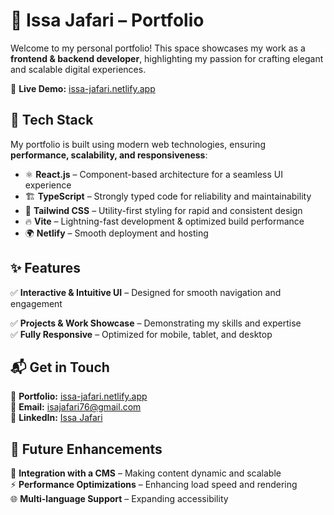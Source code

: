 # 🌟 Issa Jafari – Portfolio  

Welcome to my personal portfolio! This space showcases my work as a **frontend & backend developer**, highlighting my passion for crafting elegant and scalable digital experiences.  

🔗 **Live Demo:** [issa-jafari.netlify.app](https://issa-jafari.netlify.app)  

## 🚀 Tech Stack  
My portfolio is built using modern web technologies, ensuring **performance, scalability, and responsiveness**:  
- ⚛️ **React.js** – Component-based architecture for a seamless UI experience  
- 🏗️ **TypeScript** – Strongly typed code for reliability and maintainability  
- 🎨 **Tailwind CSS** – Utility-first styling for rapid and consistent design  
- 🔥 **Vite** – Lightning-fast development & optimized build performance  
- 🌍 **Netlify** – Smooth deployment and hosting  

## ✨ Features  
✅ **Interactive & Intuitive UI** – Designed for smooth navigation and engagement  
<!-- ✅ **Dark/Light Mode Support** – User-friendly theme customization   -->
✅ **Projects & Work Showcase** – Demonstrating my skills and expertise  
✅ **Fully Responsive** – Optimized for mobile, tablet, and desktop  

## 📬 Get in Touch  
💼 **Portfolio:** [issa-jafari.netlify.app](https://issa-jafari.netlify.app)  
📧 **Email:** [isajafari76@gmail.com](mailto:isajafari76@gmail.com)  
🔗 **LinkedIn:** [Issa Jafari](https://www.linkedin.com/in/issa-jafari/)  

## 🎯 Future Enhancements  
🔧 **Integration with a CMS** – Making content dynamic and scalable  
⚡ **Performance Optimizations** – Enhancing load speed and rendering  
🌐 **Multi-language Support** – Expanding accessibility  